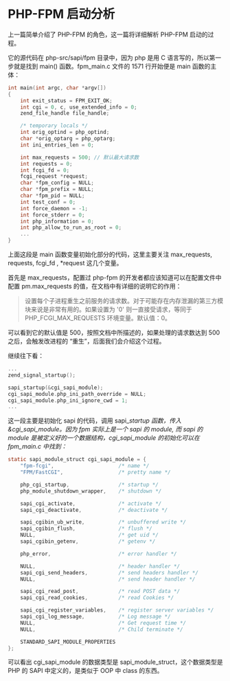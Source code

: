 # PHP-FPM 启动分析

上一篇简单介绍了 PHP-FPM 的角色，这一篇将详细解析 PHP-FPM 启动的过程。

它的源代码在 php-src/sapi/fpm 目录中，因为 php 是用 C 语言写的，所以第一步就是找到 main\(\) 函数。fpm\_main.c 文件的 1571 行开始便是 main 函数的主体：

```c
int main(int argc, char *argv[])
{
    int exit_status = FPM_EXIT_OK;
    int cgi = 0, c, use_extended_info = 0;
    zend_file_handle file_handle;

    /* temporary locals */
    int orig_optind = php_optind;
    char *orig_optarg = php_optarg;
    int ini_entries_len = 0;

    int max_requests = 500; // 默认最大请求数
    int requests = 0;
    int fcgi_fd = 0;
    fcgi_request *request;
    char *fpm_config = NULL;
    char *fpm_prefix = NULL;
    char *fpm_pid = NULL;
    int test_conf = 0;
    int force_daemon = -1;
    int force_stderr = 0;
    int php_information = 0;
    int php_allow_to_run_as_root = 0;
    ...
}
```

上面这段是 main 函数变量初始化部分的代码，这里主要关注 max\_requests, requests, fcgi\_fd , \*request 这几个变量。

首先是 max\_requests，配置过 php-fpm 的开发者都应该知道可以在配置文件中配置 pm.max\_requests 的值，在文档中有详细的说明它的作用：

> 设置每个子进程重生之前服务的请求数。对于可能存在内存泄漏的第三方模块来说是非常有用的。如果设置为 '0' 则一直接受请求，等同于 PHP\_FCGI\_MAX\_REQUESTS 环境变量。默认值：0。

可以看到它的默认值是 500，按照文档中所描述的，如果处理的请求数达到 500 之后，会触发改进程的 “重生”，后面我们会介绍这个过程。

继续往下看：

```c
...
zend_signal_startup();

sapi_startup(&cgi_sapi_module);
cgi_sapi_module.php_ini_path_override = NULL;
cgi_sapi_module.php_ini_ignore_cwd = 1;
...
```

这一段主要是初始化 sapi 的代码，调用 sapi\__startup 函数，传入 &cgi\_sapi\_module。因为 fpm 实际上是一个 sapi 的 module, 而 sapi 的 module 是被定义好的一个数据结构，cgi\_sapi\_module 的初始化可以在 fpm\_main.c 中找到：_

```c
static sapi_module_struct cgi_sapi_module = {
	"fpm-fcgi",						/* name */
	"FPM/FastCGI",					/* pretty name */

	php_cgi_startup,				/* startup */
	php_module_shutdown_wrapper,	/* shutdown */

	sapi_cgi_activate,				/* activate */
	sapi_cgi_deactivate,			/* deactivate */

	sapi_cgibin_ub_write,			/* unbuffered write */
	sapi_cgibin_flush,				/* flush */
	NULL,							/* get uid */
	sapi_cgibin_getenv,				/* getenv */

	php_error,						/* error handler */

	NULL,							/* header handler */
	sapi_cgi_send_headers,			/* send headers handler */
	NULL,							/* send header handler */

	sapi_cgi_read_post,				/* read POST data */
	sapi_cgi_read_cookies,			/* read Cookies */

	sapi_cgi_register_variables,	/* register server variables */
	sapi_cgi_log_message,			/* Log message */
	NULL,							/* Get request time */
	NULL,							/* Child terminate */

	STANDARD_SAPI_MODULE_PROPERTIES
};
```

可以看出 cgi_sapi_module 的数据类型是 sapi_module_struct，这个数据类型是 PHP 的 SAPI 中定义的，是类似于 OOP 中 class 的东西。
 
